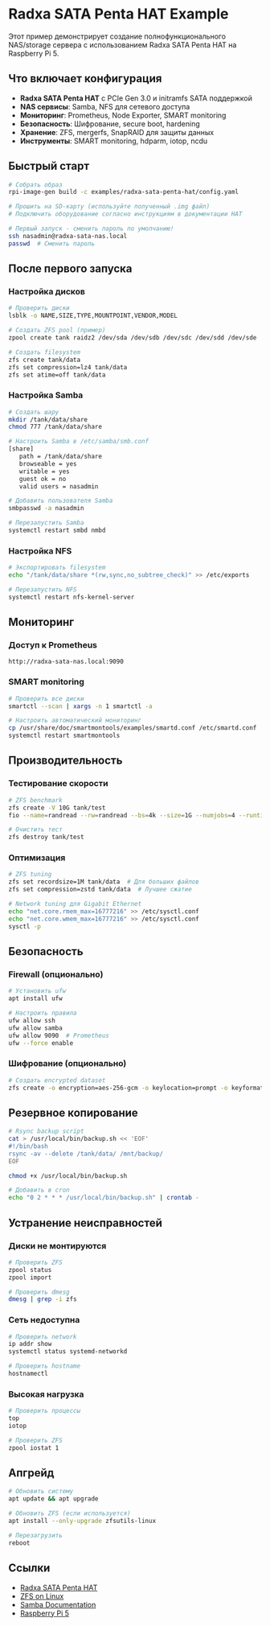 # Radxa SATA Penta HAT Example

Этот пример демонстрирует создание полнофункционального NAS/storage сервера с использованием Radxa SATA Penta HAT на Raspberry Pi 5.

## Что включает конфигурация

- **Radxa SATA Penta HAT** с PCIe Gen 3.0 и initramfs SATA поддержкой
- **NAS сервисы**: Samba, NFS для сетевого доступа
- **Мониторинг**: Prometheus, Node Exporter, SMART monitoring
- **Безопасность**: Шифрование, secure boot, hardening
- **Хранение**: ZFS, mergerfs, SnapRAID для защиты данных
- **Инструменты**: SMART monitoring, hdparm, iotop, ncdu

## Быстрый старт

```bash
# Собрать образ
rpi-image-gen build -c examples/radxa-sata-penta-hat/config.yaml

# Прошить на SD-карту (используйте полученный .img файл)
# Подключить оборудование согласно инструкциям в документации HAT

# Первый запуск - сменить пароль по умолчанию!
ssh nasadmin@radxa-sata-nas.local
passwd  # Сменить пароль
```

## После первого запуска

### Настройка дисков

```bash
# Проверить диски
lsblk -o NAME,SIZE,TYPE,MOUNTPOINT,VENDOR,MODEL

# Создать ZFS pool (пример)
zpool create tank raidz2 /dev/sda /dev/sdb /dev/sdc /dev/sdd /dev/sde

# Создать filesystem
zfs create tank/data
zfs set compression=lz4 tank/data
zfs set atime=off tank/data
```

### Настройка Samba

```bash
# Создать шару
mkdir /tank/data/share
chmod 777 /tank/data/share

# Настроить Samba в /etc/samba/smb.conf
[share]
   path = /tank/data/share
   browseable = yes
   writable = yes
   guest ok = no
   valid users = nasadmin

# Добавить пользователя Samba
smbpasswd -a nasadmin

# Перезапустить Samba
systemctl restart smbd nmbd
```

### Настройка NFS

```bash
# Экспортировать filesystem
echo "/tank/data/share *(rw,sync,no_subtree_check)" >> /etc/exports

# Перезапустить NFS
systemctl restart nfs-kernel-server
```

## Мониторинг

### Доступ к Prometheus

```
http://radxa-sata-nas.local:9090
```

### SMART monitoring

```bash
# Проверить все диски
smartctl --scan | xargs -n 1 smartctl -a

# Настроить автоматический мониторинг
cp /usr/share/doc/smartmontools/examples/smartd.conf /etc/smartd.conf
systemctl restart smartmontools
```

## Производительность

### Тестирование скорости

```bash
# ZFS benchmark
zfs create -V 10G tank/test
fio --name=randread --rw=randread --bs=4k --size=1G --numjobs=4 --runtime=60 --group_reporting --directory=/tank/test

# Очистить тест
zfs destroy tank/test
```

### Оптимизация

```bash
# ZFS tuning
zfs set recordsize=1M tank/data  # Для больших файлов
zfs set compression=zstd tank/data  # Лучшее сжатие

# Network tuning для Gigabit Ethernet
echo "net.core.rmem_max=16777216" >> /etc/sysctl.conf
echo "net.core.wmem_max=16777216" >> /etc/sysctl.conf
sysctl -p
```

## Безопасность

### Firewall (опционально)

```bash
# Установить ufw
apt install ufw

# Настроить правила
ufw allow ssh
ufw allow samba
ufw allow 9090  # Prometheus
ufw --force enable
```

### Шифрование (опционально)

```bash
# Создать encrypted dataset
zfs create -o encryption=aes-256-gcm -o keylocation=prompt -o keyformat=passphrase tank/encrypted
```

## Резервное копирование

```bash
# Rsync backup script
cat > /usr/local/bin/backup.sh << 'EOF'
#!/bin/bash
rsync -av --delete /tank/data/ /mnt/backup/
EOF

chmod +x /usr/local/bin/backup.sh

# Добавить в cron
echo "0 2 * * * /usr/local/bin/backup.sh" | crontab -
```

## Устранение неисправностей

### Диски не монтируются

```bash
# Проверить ZFS
zpool status
zpool import

# Проверить dmesg
dmesg | grep -i zfs
```

### Сеть недоступна

```bash
# Проверить network
ip addr show
systemctl status systemd-networkd

# Проверить hostname
hostnamectl
```

### Высокая нагрузка

```bash
# Проверить процессы
top
iotop

# Проверить ZFS
zpool iostat 1
```

## Апгрейд

```bash
# Обновить систему
apt update && apt upgrade

# Обновить ZFS (если используется)
apt install --only-upgrade zfsutils-linux

# Перезагрузить
reboot
```

## Ссылки

- [Radxa SATA Penta HAT](https://github.com/geerlingguy/raspberry-pi-pcie-devices/issues/615)
- [ZFS on Linux](https://openzfs.github.io/openzfs-docs/)
- [Samba Documentation](https://www.samba.org/samba/docs/)
- [Raspberry Pi 5](https://www.raspberrypi.com/products/raspberry-pi-5/)
